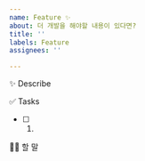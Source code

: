 ```yaml
---
name: Feature ✨
about: 더 개발을 해야할 내용이 있다면?
title: ''
labels: Feature
assignees: ''

---
```


✨ Describe


✅ Tasks
- [ ] 1.  


🙋🏻 할 말
